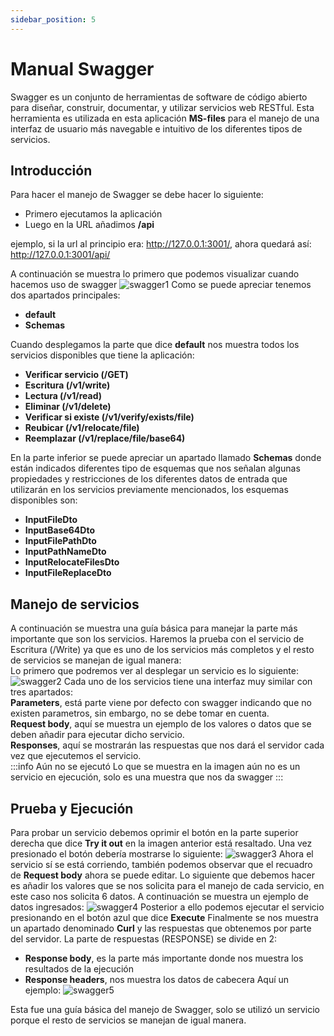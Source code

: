 ```yaml
---
sidebar_position: 5
---
```


# Manual Swagger 
Swagger es un conjunto de herramientas de software de código abierto para diseñar, construir, documentar, y utilizar servicios web RESTful.
Esta herramienta es utilizada en esta aplicación **MS-files** para el manejo de una interfaz de usuario más navegable e intuitivo de los diferentes tipos de servicios.

## Introducción
Para hacer el manejo de Swagger se debe hacer lo siguiente:
- Primero ejecutamos la aplicación
- Luego en la URL añadimos **/api**

ejemplo, si la url al principio era: http://127.0.0.1:3001/, ahora quedará así: http://127.0.0.1:3001/api/

A continuación se muestra lo primero que podemos visualizar cuando hacemos uso de swagger
![swagger1](/img/swagger/swagger0.png)
Como se puede apreciar tenemos dos apartados principales:
- **default**
- **Schemas**  

Cuando desplegamos la parte que dice **default** nos muestra todos los servicios disponibles que tiene la aplicación:
- **Verificar servicio (/GET)**
- **Escritura (/v1/write)**
- **Lectura (/v1/read)**
- **Eliminar (/v1/delete)**
- **Verificar si existe (/v1/verify/exists/file)**
- **Reubicar (/v1/relocate/file)**
- **Reemplazar (/v1/replace/file/base64)**

En la parte inferior se puede apreciar un apartado llamado **Schemas** donde están indicados diferentes tipo de esquemas que nos señalan algunas propiedades y restricciones de los diferentes datos de entrada que utilizarán en los servicios previamente mencionados, los esquemas disponibles son:
- **InputFileDto**
- **InputBase64Dto**
- **InputFilePathDto**
- **InputPathNameDto**
- **InputRelocateFilesDto**
- **InputFileReplaceDto**  

## Manejo de servicios

A continuación se muestra una guía básica para manejar la parte más importante que son los servicios.
Haremos la prueba con el servicio de Escritura (/Write) ya que es uno de los servicios más completos y el resto de servicios se manejan de igual manera:  
Lo primero que podremos ver al desplegar un servicio es lo siguiente:
![swagger2](/img/swagger/swagger2.png)
Cada uno de los servicios tiene una interfaz muy similar con tres apartados:  
**Parameters**, está parte viene por defecto con swagger indicando que no existen parametros, sin embargo, no se debe tomar en cuenta.  
**Request body**, aquí se muestra un ejemplo de los valores o datos que se deben añadir para ejecutar dicho servicio.  
**Responses**, aquí se mostrarán las respuestas que nos dará el servidor cada vez que ejecutemos el servicio.  
:::info Aún no se ejecutó
Lo que se muestra en la imagen aún no es un servicio en ejecución, solo es una muestra que nos da swagger
:::

## Prueba y Ejecución
Para probar un servicio debemos oprimir el botón en la parte superior derecha que dice **Try it out** en la imagen anterior está resaltado.
Una vez presionado el botón debería mostrarse lo siguiente:
![swagger3](/img/swagger/swagger3.png)
Ahora el servicio sí se está corriendo, también podemos observar que el recuadro de **Request body** ahora se puede editar.
Lo siguiente que debemos hacer es añadir los valores que se nos solicita para el manejo de cada servicio, en este caso nos solicita 6 datos.
A continuación se muestra un ejemplo de datos ingresados:
![swagger4](/img/servicios/write2.png)
Posterior a ello podemos ejecutar el servicio presionando en el botón azul que dice **Execute**
Finalmente se nos muestra un apartado denominado **Curl** y las respuestas que obtenemos por parte del servidor.
La parte de respuestas (RESPONSE) se divide en 2:
- **Response body**, es la parte más importante donde nos muestra los resultados de la ejecución
- **Response headers**, nos muestra los datos de cabecera
Aquí un ejemplo:
![swagger5](/img/servicios/write3.png)

Esta fue una guía básica del manejo de Swagger, solo se utilizó un servicio porque el resto de servicios se manejan de igual manera.



